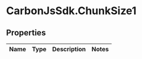 # CarbonJsSdk.ChunkSize1

## Properties

Name | Type | Description | Notes
------------ | ------------- | ------------- | -------------



